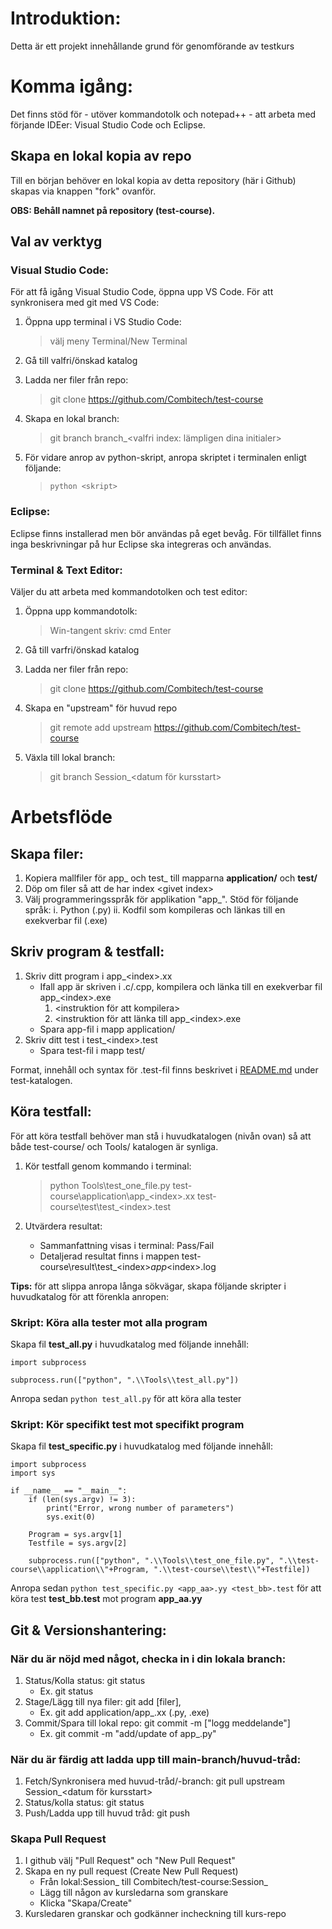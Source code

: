 # Introduktion: 
Detta är ett projekt innehållande grund för genomförande av testkurs

# Komma igång:
Det finns stöd för - utöver kommandotolk och notepad++ - att arbeta med förjande IDEer: Visual Studio Code och Eclipse. 

## Skapa en lokal kopia av repo
Till en början behöver en lokal kopia av detta repository (här i Github) skapas via knappen "fork" ovanför. 

**OBS: Behåll namnet på repository (test-course).** 

## Val av verktyg
### Visual Studio Code:
För att få igång Visual Studio Code, öppna upp VS Code. För att synkronisera med git med VS Code:

1. Öppna upp terminal i VS Studio Code: 

   > välj meny Terminal/New Terminal

2. Gå till valfri/önskad katalog
3. Ladda ner filer från repo: 

   > git clone https://github.com/Combitech/test-course

4. Skapa en lokal branch:
	
   > git branch branch_<valfri index: lämpligen dina initialer> 
	   
5. För vidare anrop av python-skript, anropa skriptet i terminalen enligt följande: 

   > `python <skript>`
		
### Eclipse:
Eclipse finns installerad men bör användas på eget bevåg. För tillfället finns inga beskrivningar på hur Eclipse ska integreras och användas. 
		
### Terminal & Text Editor:
Väljer du att arbeta med kommandotolken och test editor:

1. Öppna upp kommandotolk:

   > Win-tangent 
   > skriv: cmd 
   > Enter
   
2. Gå till varfri/önskad katalog
3. Ladda ner filer från repo:
   
   > git clone https://github.com/Combitech/test-course

4. Skapa en "upstream" för huvud repo

   > git remote add upstream https://github.com/Combitech/test-course

5. Växla till lokal branch:

   > git branch Session_<datum för kursstart>  

# Arbetsflöde
## Skapa filer:
1. Kopiera mallfiler för app_ och test_ till mapparna **application/** och **test/**
2. Döp om filer så att de har index \<givet index\>
3. Välj programmeringsspråk för applikation "app_". Stöd för följande språk:
	i. Python (.py)
	ii. Kodfil som kompileras och länkas till en exekverbar fil (.exe)

	
## Skriv program & testfall:
1. Skriv ditt program i app_\<index\>.xx
	- Ifall app är skriven i .c/.cpp, kompilera och länka till en exekverbar fil app_\<index\>.exe
		1. \<instruktion för att kompilera\>
		2. \<instruktion för att länka till app_\<index\>.exe
	- Spara app-fil i mapp application/
2. Skriv ditt test i test_\<index\>.test
	- Spara test-fil i mapp test/
		
Format, innehåll och syntax för .test-fil finns beskrivet i [README.md](/test/README.md) under test-katalogen.

## Köra testfall:
För att köra testfall behöver man stå i huvudkatalogen (nivån ovan) så att både test-course/ och Tools/ katalogen är synliga. 
1. Kör testfall genom kommando i terminal: 
	
	> python Tools\test_one_file.py test-course\application\app_\<index\>.xx test-course\test\test_\<index\>.test
	
2. Utvärdera resultat:
	* Sammanfattning visas i terminal: Pass/Fail
	* Detaljerad resultat finns i mappen test-course\result\test_\<index\>_app_\<index\>.log
	
**Tips:** för att slippa anropa långa sökvägar, skapa följande skripter i huvudkatalog för att förenkla anropen:

### Skript: Köra alla tester mot alla program
Skapa fil **test_all.py** i huvudkatalog med följande innehåll:
``` 
import subprocess

subprocess.run(["python", ".\\Tools\\test_all.py"])
```
Anropa sedan `python test_all.py` för att köra alla tester

### Skript: Kör specifikt test mot specifikt program
Skapa fil **test_specific.py** i huvudkatalog med följande innehåll:
```
import subprocess
import sys

if __name__ == "__main__":
    if (len(sys.argv) != 3):
        print("Error, wrong number of parameters")
        sys.exit(0)
    
    Program = sys.argv[1]
    Testfile = sys.argv[2]
    
    subprocess.run(["python", ".\\Tools\\test_one_file.py", ".\\test-course\\application\\"+Program, ".\\test-course\\test\\"+Testfile])
```
Anropa sedan `python test_specific.py <app_aa>.yy <test_bb>.test` för att köra test **test_bb.test** mot program **app_aa.yy**

## Git & Versionshantering:
### När du är nöjd med något, checka in i din lokala branch:
1. Status/Kolla status: git status
	* Ex. git status
2. Stage/Lägg till nya filer: git add [filer], 
	* Ex. git add application/app_<index>.xx (.py, .exe)
3. Commit/Spara till lokal repo: git commit -m ["logg meddelande"]
	* Ex. git commit -m "add/update of app_<index>.py"

### När du är färdig att ladda upp till main-branch/huvud-tråd:
1. Fetch/Synkronisera med huvud-tråd/-branch: git pull upstream Session_<datum för kursstart>
2. Status/kolla status: git status
3. Push/Ladda upp till huvud tråd: git push
	
### Skapa Pull Request
1. I github välj "Pull Request" och "New Pull Request"
2. Skapa en ny pull request (Create New Pull Request)
	* Från lokal:Session_<datum> till Combitech/test-course:Session_<datum>
	* Lägg till någon av kursledarna som granskare
	* Klicka "Skapa/Create"
3. Kursledaren granskar och godkänner incheckning till kurs-repo
